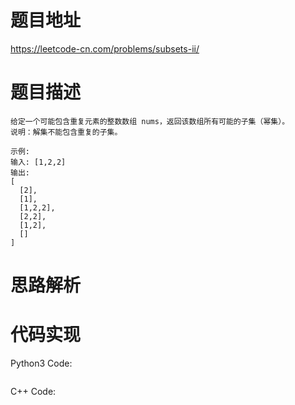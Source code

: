 # **题目地址**
https://leetcode-cn.com/problems/subsets-ii/
# **题目描述**
```
给定一个可能包含重复元素的整数数组 nums，返回该数组所有可能的子集（幂集）。
说明：解集不能包含重复的子集。

示例:
输入: [1,2,2]
输出:
[
  [2],
  [1],
  [1,2,2],
  [2,2],
  [1,2],
  []
]
```
# **思路解析**
# **代码实现**
Python3 Code:
```

```
C++ Code:
```

```
